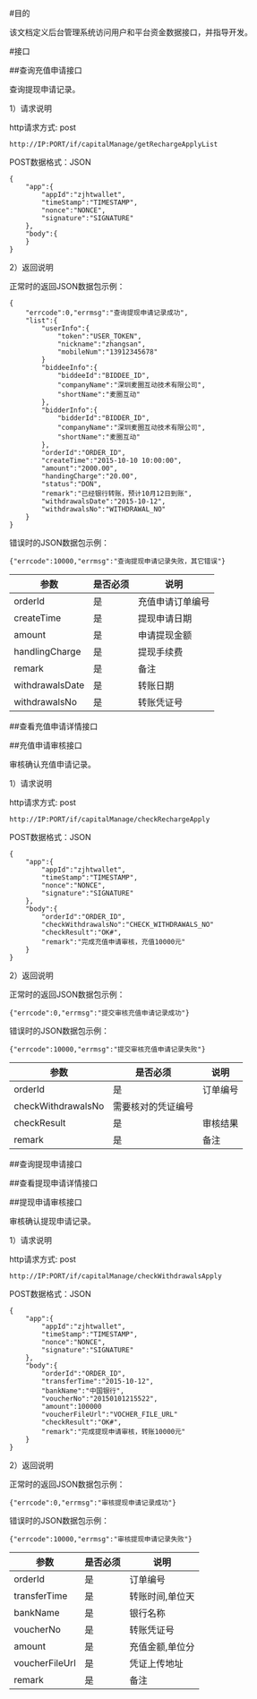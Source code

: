 #目的

该文档定义后台管理系统访问用户和平台资金数据接口，并指导开发。

#接口


##查询充值申请接口

查询提现申请记录。

1）请求说明

http请求方式: post


    http://IP:PORT/if/capitalManage/getRechargeApplyList


POST数据格式：JSON

    {
        "app":{
            "appId":"zjhtwallet",
            "timeStamp":"TIMESTAMP", 
            "nonce":"NONCE",
            "signature":"SIGNATURE"
        },
        "body":{
        }
    } 


2）返回说明

正常时的返回JSON数据包示例：
 
    {
        "errcode":0,"errmsg":"查询提现申请记录成功",
        "list":{
        	"userInfo":{
        		"token":"USER_TOKEN",
        		"nickname":"zhangsan",
        		"mobileNum":"13912345678"
        	}
        	"biddeeInfo":{
        		"biddeeId":"BIDDEE_ID",
        		"companyName":"深圳麦圈互动技术有限公司",
        		"shortName":"麦圈互动"
        	},
        	"bidderInfo":{
        		"bidderId":"BIDDER_ID",
        		"companyName":"深圳麦圈互动技术有限公司",
        		"shortName":"麦圈互动"
        	},
        	"orderId":"ORDER_ID",
            "createTime":"2015-10-10 10:00:00",
            "amount":"2000.00",
            "handingCharge":"20.00",
            "status":"DON",
            "remark":"已经银行转账，预计10月12日到账",
            "withdrawalsDate":"2015-10-12",
            "withdrawalsNo":"WITHDRAWAL_NO"
        }
    }

错误时的JSON数据包示例：

    {"errcode":10000,"errmsg":"查询提现申请记录失败，其它错误"}

参数|是否必须|说明
----|----|-----
orderId|是|充值申请订单编号
createTime|是|提现申请日期
amount|是|申请提现金额
handlingCharge|是|提现手续费
remark|是|备注
withdrawalsDate|是|转账日期
withdrawalsNo|是|转账凭证号


##查看充值申请详情接口

##充值申请审核接口

审核确认充值申请记录。

1）请求说明

http请求方式: post


    http://IP:PORT/if/capitalManage/checkRechargeApply


POST数据格式：JSON

    {
        "app":{
            "appId":"zjhtwallet",
            "timeStamp":"TIMESTAMP", 
            "nonce":"NONCE",
            "signature":"SIGNATURE"
        },
        "body":{
        	"orderId":"ORDER_ID",
        	"checkWithdrawalsNo":"CHECK_WITHDRAWALS_NO"
        	"checkResult":"OK#",
        	"remark":"完成充值申请审核，充值10000元"
        }
    } 


2）返回说明

正常时的返回JSON数据包示例：
 
    {"errcode":0,"errmsg":"提交审核充值申请记录成功"}

错误时的JSON数据包示例：

    {"errcode":10000,"errmsg":"提交审核充值申请记录失败"}

参数|是否必须|说明
----|----|-----
orderId|是|订单编号
checkWithdrawalsNo|需要核对的凭证编号
checkResult|是|审核结果
remark|是|备注



##查询提现申请接口

##查看提现申请详情接口

##提现申请审核接口

审核确认提现申请记录。

1）请求说明

http请求方式: post


    http://IP:PORT/if/capitalManage/checkWithdrawalsApply


POST数据格式：JSON

    {
        "app":{
            "appId":"zjhtwallet",
            "timeStamp":"TIMESTAMP", 
            "nonce":"NONCE",
            "signature":"SIGNATURE"
        },
        "body":{
        	"orderId":"ORDER_ID",
        	"transferTime":"2015-10-12",
            "bankName":"中国银行",
            "voucherNo":"20150101215522",
            "amount":100000
            "voucherFileUrl":"VOCHER_FILE_URL"
        	"checkResult":"OK#",
        	"remark":"完成提现申请审核，转账10000元"
        }
    } 


2）返回说明

正常时的返回JSON数据包示例：
 
    {"errcode":0,"errmsg":"审核提现申请记录成功"}

错误时的JSON数据包示例：

    {"errcode":10000,"errmsg":"审核提现申请记录失败"}

参数|是否必须|说明
----|----|-----
orderId|是|订单编号
transferTime|是|转账时间,单位天
bankName|是|银行名称
voucherNo|是|转账凭证号
amount|是|充值金额,单位分
voucherFileUrl|是|凭证上传地址
remark|是|备注
